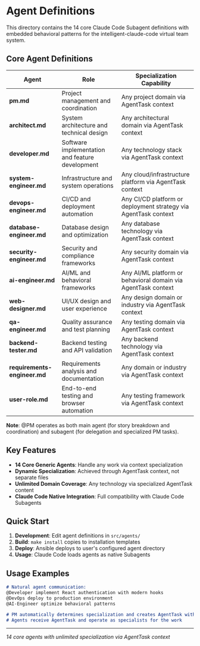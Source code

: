 # Agent Definitions

This directory contains the 14 core Claude Code Subagent definitions with embedded behavioral patterns for the intelligent-claude-code virtual team system.

## Core Agent Definitions

| Agent | Role | Specialization Capability |
|-------|------|---------------------------|
| **pm.md** | Project management and coordination | Any project domain via AgentTask context |
| **architect.md** | System architecture and technical design | Any architectural domain via AgentTask context |
| **developer.md** | Software implementation and feature development | Any technology stack via AgentTask context |
| **system-engineer.md** | Infrastructure and system operations | Any cloud/infrastructure platform via AgentTask context |
| **devops-engineer.md** | CI/CD and deployment automation | Any CI/CD platform or deployment strategy via AgentTask context |
| **database-engineer.md** | Database design and optimization | Any database technology via AgentTask context |
| **security-engineer.md** | Security and compliance frameworks | Any security domain via AgentTask context |
| **ai-engineer.md** | AI/ML and behavioral frameworks | Any AI/ML platform or behavioral domain via AgentTask context |
| **web-designer.md** | UI/UX design and user experience | Any design domain or industry via AgentTask context |
| **qa-engineer.md** | Quality assurance and test planning | Any testing domain via AgentTask context |
| **backend-tester.md** | Backend testing and API validation | Any backend technology via AgentTask context |
| **requirements-engineer.md** | Requirements analysis and documentation | Any domain or industry via AgentTask context |
| **user-role.md** | End-to-end testing and browser automation | Any testing framework via AgentTask context |

**Note**: @PM operates as both main agent (for story breakdown and coordination) and subagent (for delegation and specialized PM tasks).

## Key Features

- **14 Core Generic Agents**: Handle any work via context specialization
- **Dynamic Specialization**: Achieved through AgentTask context, not separate files
- **Unlimited Domain Coverage**: Any technology via specialized AgentTask content
- **Claude Code Native Integration**: Full compatibility with Claude Code Subagents

## Quick Start

1. **Development**: Edit agent definitions in `src/agents/`
2. **Build**: `make install` copies to installation templates
3. **Deploy**: Ansible deploys to user's configured agent directory
4. **Usage**: Claude Code loads agents as native Subagents

## Usage Examples

```markdown
# Natural agent communication:
@Developer implement React authentication with modern hooks
@DevOps deploy to production environment
@AI-Engineer optimize behavioral patterns

# PM automatically determines specialization and creates AgentTask with context
# Agents receive AgentTask and operate as specialists for the work
```

---

*14 core agents with unlimited specialization via AgentTask context*